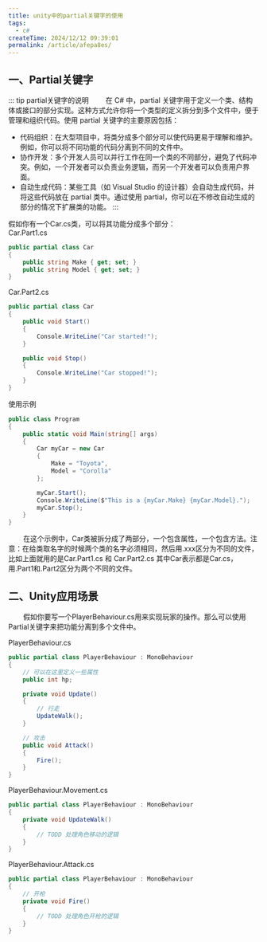 ```yaml
---
title: unity中的partial关键字的使用
tags:
  - c#
createTime: 2024/12/12 09:39:01
permalink: /article/afepa8es/
---
```

## 一、Partial关键字
::: tip partial关键字的说明
<span class="left2" />在 C# 中，partial 关键字用于定义一个类、结构体或接口的部分实现。这种方式允许你将一个类型的定义拆分到多个文件中，便于管理和组织代码。使用 partial 关键字的主要原因包括：  
+ 代码组织：在大型项目中，将类分成多个部分可以使代码更易于理解和维护。例如，你可以将不同功能的代码分离到不同的文件中。
+ 协作开发：多个开发人员可以并行工作在同一个类的不同部分，避免了代码冲突。例如，一个开发者可以负责业务逻辑，而另一个开发者可以负责用户界面。
+ 自动生成代码：某些工具（如 Visual Studio 的设计器）会自动生成代码，并将这些代码放在 partial 类中。通过使用 partial，你可以在不修改自动生成的部分的情况下扩展类的功能。
:::

假如你有一个Car.cs类，可以将其功能分成多个部分：  
Car.Part1.cs
``` c#
public partial class Car
{
    public string Make { get; set; }
    public string Model { get; set; }
}
```
Car.Part2.cs 
``` c#
public partial class Car
{
    public void Start()
    {
        Console.WriteLine("Car started!");
    }

    public void Stop()
    {
        Console.WriteLine("Car stopped!");
    }
}

```

使用示例
``` c#
public class Program
{
    public static void Main(string[] args)
    {
        Car myCar = new Car
        {
            Make = "Toyota",
            Model = "Corolla"
        };

        myCar.Start();
        Console.WriteLine($"This is a {myCar.Make} {myCar.Model}.");
        myCar.Stop();
    }
}
```
<span class="left2" />在这个示例中，Car类被拆分成了两部分，一个包含属性，一个包含方法。注意：在给类取名字的时候两个类的名字必须相同，然后用.xxx区分为不同的文件，比如上面就用的是Car.Part1.cs 和 Car.Part2.cs 其中Car表示都是Car.cs，用.Part1和.Part2区分为两个不同的文件。


## 二、Unity应用场景
<span class="left2" /> 假如你要写一个PlayerBehaviour.cs用来实现玩家的操作。那么可以使用Partial关键字来把功能分离到多个文件中。  

PlayerBehaviour.cs

``` c#
public partial class PlayerBehaviour : MonoBehaviour
{
    // 可以在这里定义一些属性
    public int hp;

    private void Update()
    {
        // 行走
        UpdateWalk();
    }

    // 攻击
    public void Attack() 
    {
        Fire();
    }
}
```
PlayerBehaviour.Movement.cs

``` c#
public partial class PlayerBehaviour : MonoBehaviour
{
    private void UpdateWalk()
    {
        // TODD 处理角色移动的逻辑
    }
}
```

PlayerBehaviour.Attack.cs

``` c#
public partial class PlayerBehaviour : MonoBehaviour
{
    // 开枪
    private void Fire()
    {
        // TODD 处理角色开枪的逻辑
    }
}
```

<style>
  .left2 {
    margin-left: 30px;
  }
</style>